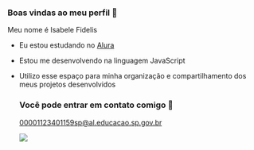### Boas vindas ao meu perfil 🤎

Meu nome é Isabele Fidelis

- Eu estou estudando no [Alura](https://www.alura.com.br)
- Estou me desenvolvendo na linguagem JavaScript
- Utilizo esse espaço para minha organização e compartilhamento dos meus projetos desenvolvidos

  ### Você pode entrar em contato comigo 📧

  00001123401159sp@al.educacao.sp.gov.br



  ![](https://media1.tenor.com/m/SfIBJjbHH9UAAAAd/dog-smile-shyboos.gif)
  
